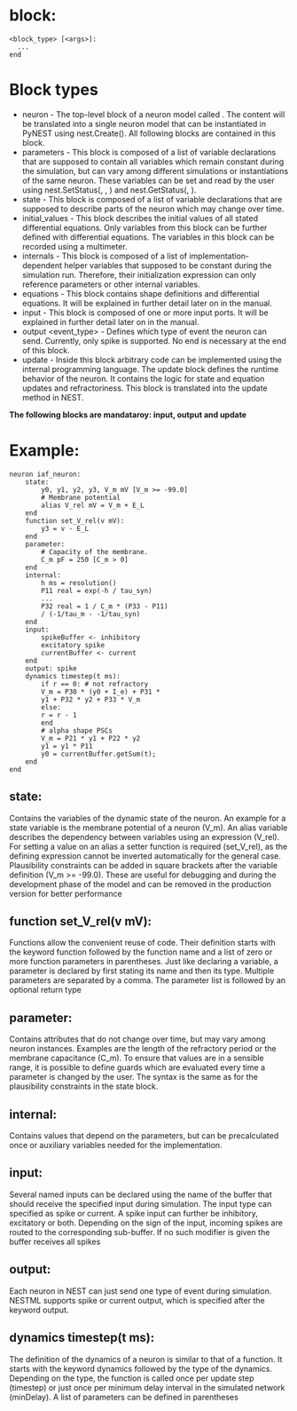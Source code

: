 # block:
    <block_type> [<args>]:
      ...
    end

# Block types
* neuron <name> - The top-level block of a neuron model called <name>. The content will be translated into a single neuron model that can be instantiated in PyNEST using nest.Create(<name>). All following blocks are contained in this block.
* parameters - This block is composed of a list of variable declarations that are supposed to contain all variables which remain constant during the simulation, but can vary among different simulations or instantiations of the same neuron. These variables can be set and read by the user using nest.SetStatus(<gid>, <variable>, <value>) and nest.GetStatus(<gid>, <variable>).
* state - This block is composed of a list of variable declarations that are supposed to describe parts of the neuron which may change over time.
* initial_values - This block describes the initial values of all stated differential equations. Only variables from this block can be further defined with differential equations. The variables in this block can be recorded using a multimeter.
* internals - This block is composed of a list of implementation-dependent helper variables that supposed to be constant during the simulation run. Therefore, their initialization expression can only reference parameters or other internal variables.
* equations - This block contains shape definitions and differential equations. It will be explained in further detail later on in the manual.
* input - This block is composed of one or more input ports. It will be explained in further detail later on in the manual.
* output <event_type> - Defines which type of event the neuron can send. Currently, only spike is supported. No end is necessary at the end of this block.
* update - Inside this block arbitrary code can be implemented using the internal programming language. The update block defines the runtime behavior of the neuron. It contains the logic for state and equation updates and refractoriness. This block is translated into the update method in NEST.

 __The following blocks are mandataroy: input, output and update__




# Example:
    neuron iaf_neuron:
        state:
            y0, y1, y2, y3, V_m mV [V_m >= -99.0]
            # Membrane potential
            alias V_rel mV = V_m + E_L
        end
        function set_V_rel(v mV):
            y3 = v - E_L
        end
        parameter:
            # Capacity of the membrane.
            C_m pF = 250 [C_m > 0]
        end
        internal:
            h ms = resolution()
            P11 real = exp(-h / tau_syn)
            ...
            P32 real = 1 / C_m * (P33 - P11)
            / (-1/tau_m - -1/tau_syn)
        end
        input:
            spikeBuffer <- inhibitory
            excitatory spike
            currentBuffer <- current
        end
        output: spike
        dynamics timestep(t ms):
            if r == 0: # not refractory
            V_m = P30 * (y0 + I_e) + P31 *
            y1 + P32 * y2 + P33 * V_m
            else:
            r = r - 1
            end
            # alpha shape PSCs
            V_m = P21 * y1 + P22 * y2
            y1 = y1 * P11
            y0 = currentBuffer.getSum(t);
        end
    end

##    state:
Contains the variables of the dynamic state of the neuron. An example for a state
variable is the membrane potential of a neuron (V_m). An alias variable describes
the dependency between variables using an expression (V_rel). For setting a value
on an alias a setter function is required (set_V_rel), as the defining expression
cannot be inverted automatically for the general case. Plausibility constraints can
be added in square brackets after the variable definition (V_m >= -99.0). These are
useful for debugging and during the development phase of the model and can be
removed in the production version for better performance

##   function set_V_rel(v mV):
Functions allow the convenient reuse of code. Their definition starts
with the keyword function followed by the function name and a list of zero or more
function parameters in parentheses. Just like declaring a variable, a parameter is declared
by first stating its name and then its type. Multiple parameters are separated by a comma.
The parameter list is followed by an optional return type

##   parameter:
Contains attributes that do not change over time, but may vary among neuron
instances. Examples are the length of the refractory period or the membrane
capacitance (C_m). To ensure that values are in a sensible range, it is possible to define
guards which are evaluated every time a parameter is changed by the user. The
syntax is the same as for the plausibility constraints in the state block.

##    internal:
Contains values that depend on the parameters, but can be precalculated once
or auxiliary variables needed for the implementation.

##    input:
Several named inputs can be declared using the name of the buffer that should
receive the specified input during simulation. The input type can specified as spike
or current. A spike input can further be inhibitory, excitatory or both. Depending
on the sign of the input, incoming spikes are routed to the corresponding
sub-buffer. If no such modifier is given the buffer receives all spikes

##    output: 
Each neuron in NEST can just send one type of event during simulation.
NESTML supports spike or current output, which is specified after the keyword
output.

##    dynamics timestep(t ms):
The definition of the dynamics of a neuron is similar to that of a function. It starts with the keyword dynamics followed by the type of the dynamics. Depending
on the type, the function is called once per update step (timestep) or just once
per minimum delay interval in the simulated network (minDelay). A list of parameters
can be defined in parentheses
